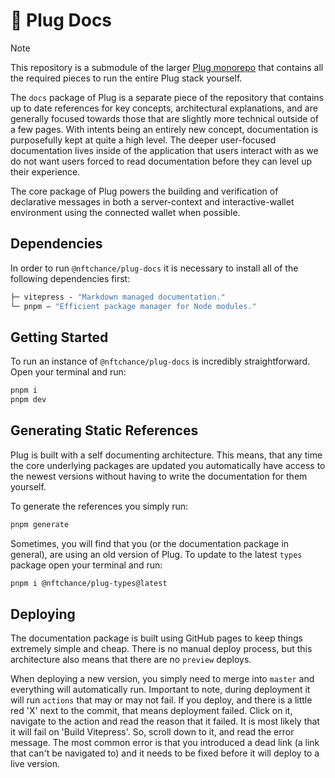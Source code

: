 # 🔌 Plug Docs

> [!NOTE]
> This repository is a submodule of the larger [Plug monorepo](https://github.com/nftchance/plug) that contains all the required pieces to run the entire Plug stack yourself.

The `docs` package of Plug is a separate piece of the repository that contains up to date references for key concepts, architectural explanations, and are generally focused towards those that are slightly more technical outside of a few pages. With intents being an entirely new concept, documentation is purposefully kept at quite a high level. The deeper user-focused documentation lives inside of the application that users interact with as we do not want users forced to read documentation before they can level up their experience.

The core package of Plug powers the building and verification of declarative messages in both a server-context and interactive-wallet environment using the connected wallet when possible.

## Dependencies

In order to run `@nftchance/plug-docs` it is necessary to install all of the following dependencies first:

```ml
├─ vitepress - "Markdown managed documentation."
└─ pnpm — "Efficient package manager for Node modules."
```

## Getting Started

To run an instance of `@nftchance/plug-docs` is incredibly straightforward. Open your terminal and run:

```bash
pnpm i
pnpm dev
```

## Generating Static References

Plug is built with a self documenting architecture. This means, that any time the core underlying packages are updated you automatically have access to the newest versions without having to write the documentation for them yourself.

To generate the references you simply run:

```bash
pnpm generate
```

Sometimes, you will find that you (or the documentation package in general), are using an old version of Plug. To update to the latest `types` package open your terminal and run:

```bash
pnpm i @nftchance/plug-types@latest
```

## Deploying

The documentation package is built using GitHub pages to keep things extremely simple and cheap. There is no manual deploy process, but this architecture also means that there are no `preview` deploys.

When deploying a new version, you simply need to merge into `master` and everything will automatically run. Important to note, during deployment it will run `actions` that may or may not fail. If you deploy, and there is a little red 'X' next to the commit, that means deployment failed. Click on it, navigate to the action and read the reason that it failed. It is most likely that it will fail on 'Build Vitepress'. So, scroll down to it, and read the error message. The most common error is that you introduced a dead link (a link that can't be navigated to) and it needs to be fixed before it will deploy to a live version.
